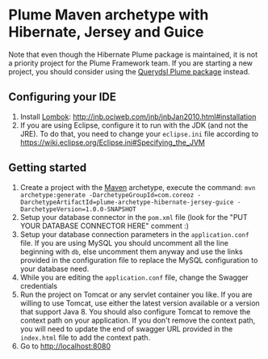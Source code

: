 Plume Maven archetype with Hibernate, Jersey and Guice
======================================================

Note that even though the Hibernate Plume package is maintained, it is not a priority project
for the Plume Framework team.
If you are starting a new project, you should consider using
the [Querydsl Plume package](../plume-archetype-querydsl-jersey-guice) instead.

Configuring your IDE
--------------------
1. Install [Lombok](https://projectlombok.org/): http://jnb.ociweb.com/jnb/jnbJan2010.html#installation
2. If you are using Eclipse, configure it to run with the JDK (and not the JRE).
To do that, you need to change your `eclipse.ini` file according to
https://wiki.eclipse.org/Eclipse.ini#Specifying_the_JVM 

Getting started
---------------
1. Create a project with the
[Maven](https://maven.apache.org/guides/introduction/introduction-to-archetypes.html) archetype,
execute the command:
`mvn archetype:generate -DarchetypeGroupId=com.coreoz -DarchetypeArtifactId=plume-archetype-hibernate-jersey-guice -DarchetypeVersion=1.0.0-SNAPSHOT`
2. Setup your database connector in the `pom.xml` file (look for the "PUT YOUR DATABASE CONNECTOR HERE" comment :)
3. Setup your database connection parameters in the `application.conf` file.
If you are using MySQL you should uncomment all the line beginning with `db`,
else uncomment them anyway and use the links provided in the configuration file
to replace the MySQL configuration to your database need.
4. While you are editing the `application.conf` file, change the Swagger credentials
5. Run the project on Tomcat or any servlet container you like.
If you are willing to use Tomcat, use either the latest version available or a version that support Java 8.
You should also configure Tomcat to remove the context path on your application.
If you don't remove the context path, you will need to update the end of swagger URL provided
in the `index.html` file to add the context path.
6. Go to <http://localhost:8080>